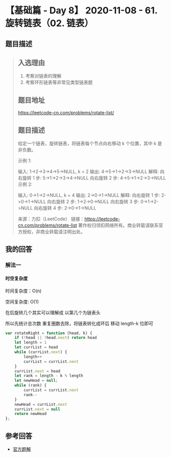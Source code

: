 # 【基础篇 - Day 8】 2020-11-08 - 61. 旋转链表（02. 链表）

## 题目描述

> ## 入选理由
>
> 1. 考察对链表的理解
> 2. 考察环形链表等非常见类型链表题
>
> ## 题目地址
>
> https://leetcode-cn.com/problems/rotate-list/
>
> ## 题目描述
>
> 给定一个链表，旋转链表，将链表每个节点向右移动 k 个位置，其中 k 是非负数。
>
> 示例 1:
>
> 输入: 1->2->3->4->5->NULL, k = 2
> 输出: 4->5->1->2->3->NULL
> 解释:
> 向右旋转 1 步: 5->1->2->3->4->NULL
> 向右旋转 2 步: 4->5->1->2->3->NULL
> 示例 2:
>
> 输入: 0->1->2->NULL, k = 4
> 输出: 2->0->1->NULL
> 解释:
> 向右旋转 1 步: 2->0->1->NULL
> 向右旋转 2 步: 1->2->0->NULL
> 向右旋转 3 步: 0->1->2->NULL
> 向右旋转 4 步: 2->0->1->NULL
>
> 来源：力扣（LeetCode）
> 链接：https://leetcode-cn.com/problems/rotate-list
> 著作权归领扣网络所有。商业转载请联系官方授权，非商业转载请注明出处。

## 我的回答

### 解法一

#### 时空复杂度

时间复杂度：O(n)

空间复杂度: O(1)

在后旋转几个其实可以理解成 以第几个为链表头

所以先统计总次数 重复圈数去除，将链表转化成环后 移动 length-k 位即可

```JavaScript
var rotateRight = function (head, k) {
    if (!head || !head.next) return head
    let length = 1
    let currList = head
    while (currList.next) {
        length++
        currList = currList.next
    }
    currList.next = head
    let rank = length - k % length
    let newHead = null;
    while (rank) {
        currList = currList.next
        rank--
    }
    newHead = currList.next
    currList.next = null
    return newHead
};
```

## 参考回答

- [官方题解](https://github.com/leetcode-pp/91alg-2/blob/master/solution/basic/d8.61.Rotate-List.md)
